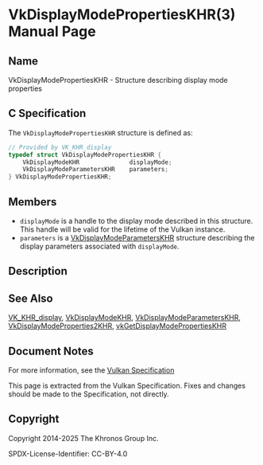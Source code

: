 # VkDisplayModePropertiesKHR(3) Manual Page

## Name

VkDisplayModePropertiesKHR - Structure describing display mode properties



## [](#_c_specification)C Specification

The `VkDisplayModePropertiesKHR` structure is defined as:

```c++
// Provided by VK_KHR_display
typedef struct VkDisplayModePropertiesKHR {
    VkDisplayModeKHR              displayMode;
    VkDisplayModeParametersKHR    parameters;
} VkDisplayModePropertiesKHR;
```

## [](#_members)Members

- `displayMode` is a handle to the display mode described in this structure. This handle will be valid for the lifetime of the Vulkan instance.
- `parameters` is a [VkDisplayModeParametersKHR](https://registry.khronos.org/vulkan/specs/latest/man/html/VkDisplayModeParametersKHR.html) structure describing the display parameters associated with `displayMode`.

## [](#_description)Description

## [](#_see_also)See Also

[VK\_KHR\_display](https://registry.khronos.org/vulkan/specs/latest/man/html/VK_KHR_display.html), [VkDisplayModeKHR](https://registry.khronos.org/vulkan/specs/latest/man/html/VkDisplayModeKHR.html), [VkDisplayModeParametersKHR](https://registry.khronos.org/vulkan/specs/latest/man/html/VkDisplayModeParametersKHR.html), [VkDisplayModeProperties2KHR](https://registry.khronos.org/vulkan/specs/latest/man/html/VkDisplayModeProperties2KHR.html), [vkGetDisplayModePropertiesKHR](https://registry.khronos.org/vulkan/specs/latest/man/html/vkGetDisplayModePropertiesKHR.html)

## [](#_document_notes)Document Notes

For more information, see the [Vulkan Specification](https://registry.khronos.org/vulkan/specs/latest/html/vkspec.html#VkDisplayModePropertiesKHR)

This page is extracted from the Vulkan Specification. Fixes and changes should be made to the Specification, not directly.

## [](#_copyright)Copyright

Copyright 2014-2025 The Khronos Group Inc.

SPDX-License-Identifier: CC-BY-4.0